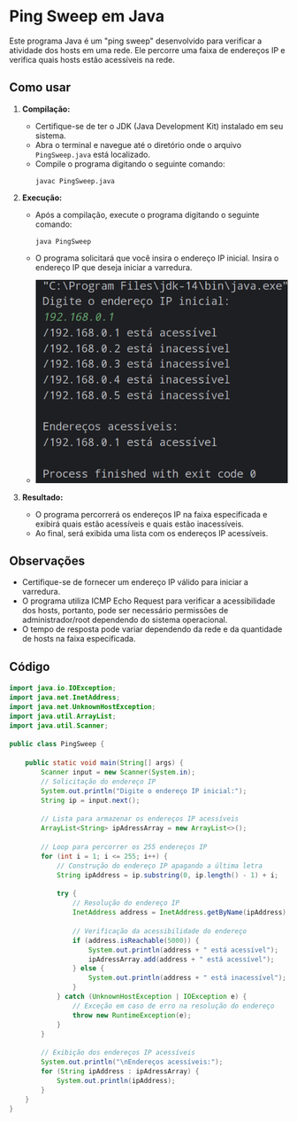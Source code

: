 # Ping Sweep em Java

Este programa Java é um "ping sweep" desenvolvido para verificar a atividade dos hosts em uma rede. Ele percorre uma faixa de endereços IP e verifica quais hosts estão acessíveis na rede.

## Como usar

1. **Compilação:**
   - Certifique-se de ter o JDK (Java Development Kit) instalado em seu sistema.
   - Abra o terminal e navegue até o diretório onde o arquivo `PingSweep.java` está localizado.
   - Compile o programa digitando o seguinte comando:
     ```
     javac PingSweep.java
     ```

2. **Execução:**
   - Após a compilação, execute o programa digitando o seguinte comando:
     ```
     java PingSweep
     ```
   - O programa solicitará que você insira o endereço IP inicial. Insira o endereço IP que deseja iniciar a varredura.
  
   - ![em verde => Endereço de IP](PinSweep/imagens/hosts.png)


3. **Resultado:**
   - O programa percorrerá os endereços IP na faixa especificada e exibirá quais estão acessíveis e quais estão inacessíveis.
   - Ao final, será exibida uma lista com os endereços IP acessíveis.

## Observações

- Certifique-se de fornecer um endereço IP válido para iniciar a varredura.
- O programa utiliza ICMP Echo Request para verificar a acessibilidade dos hosts, portanto, pode ser necessário permissões de administrador/root dependendo do sistema operacional.
- O tempo de resposta pode variar dependendo da rede e da quantidade de hosts na faixa especificada.

## Código

```java
import java.io.IOException;
import java.net.InetAddress;
import java.net.UnknownHostException;
import java.util.ArrayList;
import java.util.Scanner;

public class PingSweep {

    public static void main(String[] args) {
        Scanner input = new Scanner(System.in);
        // Solicitação do endereço IP
        System.out.println("Digite o endereço IP inicial:");
        String ip = input.next();

        // Lista para armazenar os endereços IP acessíveis
        ArrayList<String> ipAdressArray = new ArrayList<>();

        // Loop para percorrer os 255 endereços IP
        for (int i = 1; i <= 255; i++) {
            // Construção do endereço IP apagando a última letra
            String ipAddress = ip.substring(0, ip.length() - 1) + i;

            try {
                // Resolução do endereço IP
                InetAddress address = InetAddress.getByName(ipAddress);

                // Verificação da acessibilidade do endereço
                if (address.isReachable(5000)) {
                    System.out.println(address + " está acessível");
                    ipAdressArray.add(address + " está acessível");
                } else {
                    System.out.println(address + " está inacessível");
                }
            } catch (UnknownHostException | IOException e) {
                // Exceção em caso de erro na resolução do endereço
                throw new RuntimeException(e);
            }
        }

        // Exibição dos endereços IP acessíveis
        System.out.println("\nEndereços acessíveis:");
        for (String ipAddress : ipAdressArray) {
            System.out.println(ipAddress);
        }
    }
}
